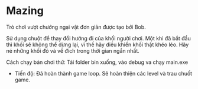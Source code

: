 # Mazing

Trò chơi vượt chướng ngại vật đơn giản được tạo bởi Bob.

Sử dụng chuột để thay đổi hướng đi của khối người chơi. Một khi đã bắt đầu thì khối sẽ không thể dừng lại, vì thế hãy điều khiển khối thật khéo léo.
Hãy né những khối đỏ và về đích trong thời gian ngắn nhất.

Cách chạy bản chơi thử: Tải folder bin xuống, vào debug va chạy main.exe

- Tiến độ: Đã hoàn thành game loop. Sẽ hoàn thiện các level và trau chuốt game.
